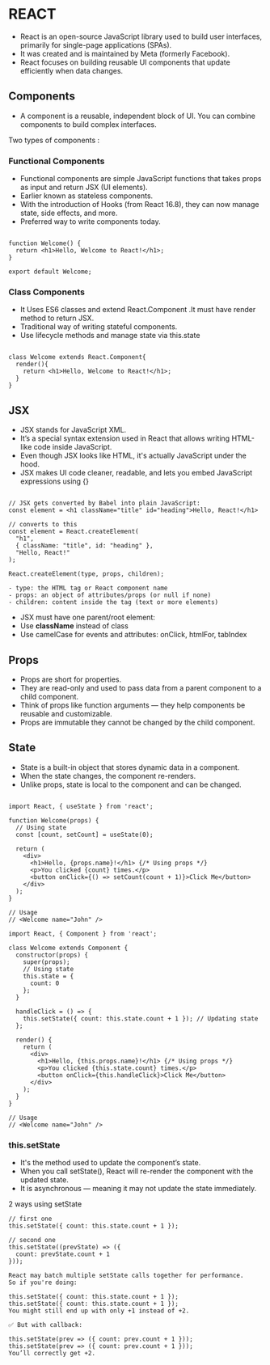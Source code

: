 # REACT

- React is an open-source JavaScript library used to build user interfaces, primarily for single-page applications (SPAs).
- It was created and is maintained by Meta (formerly Facebook).
- React focuses on building reusable UI components that update efficiently when data changes.

## Components

- A component is a reusable, independent block of UI. You can combine components to build complex interfaces.

Two types of components :

### Functional Components

- Functional components are simple JavaScript functions that takes props as input and  return JSX (UI elements).
- Earlier known as stateless components.
- With the introduction of Hooks (from React 16.8), they can now manage state, side effects, and more.
- Preferred way to write components today.

```

function Welcome() {
  return <h1>Hello, Welcome to React!</h1>;
}

export default Welcome;

```

### Class Components

- It Uses ES6 classes and extend React.Component .It must have render method to return JSX.
- Traditional way of writing stateful components.
- Use lifecycle methods and manage state via this.state

```

class Welcome extends React.Component{
  render(){
    return <h1>Hello, Welcome to React!</h1>;
  }
}

```

## JSX

- JSX stands for JavaScript XML.
- It’s a special syntax extension used in React that allows writing HTML-like code inside JavaScript.
- Even though JSX looks like HTML, it's actually JavaScript under the hood.
- JSX makes UI code cleaner, readable, and lets you embed JavaScript expressions using {}

```

// JSX gets converted by Babel into plain JavaScript:
const element = <h1 className="title" id="heading">Hello, React!</h1>

// converts to this
const element = React.createElement(
  "h1",
  { className: "title", id: "heading" },
  "Hello, React!"
);

React.createElement(type, props, children);

- type: the HTML tag or React component name
- props: an object of attributes/props (or null if none)
- children: content inside the tag (text or more elements)

```
- JSX must have one parent/root element:
- Use **className** instead of class
- Use camelCase for events and attributes: onClick, htmlFor, tabIndex

## Props

- Props are short for properties.
- They are read-only and used to pass data from a parent component to a child component.
- Think of props like function arguments — they help components be reusable and customizable.
- Props are immutable they cannot be changed by the child component.

## State

- State is a built-in object that stores dynamic data in a component.
- When the state changes, the component re-renders.
- Unlike props, state is local to the component and can be changed.

```

import React, { useState } from 'react';

function Welcome(props) {
  // Using state
  const [count, setCount] = useState(0);

  return (
    <div>
      <h1>Hello, {props.name}!</h1> {/* Using props */}
      <p>You clicked {count} times.</p>
      <button onClick={() => setCount(count + 1)}>Click Me</button>
    </div>
  );
}

// Usage
// <Welcome name="John" />

import React, { Component } from 'react';

class Welcome extends Component {
  constructor(props) {
    super(props);
    // Using state
    this.state = {
      count: 0
    };
  }

  handleClick = () => {
    this.setState({ count: this.state.count + 1 }); // Updating state
  };

  render() {
    return (
      <div>
        <h1>Hello, {this.props.name}!</h1> {/* Using props */}
        <p>You clicked {this.state.count} times.</p>
        <button onClick={this.handleClick}>Click Me</button>
      </div>
    );
  }
}

// Usage
// <Welcome name="John" />

```

### this.setState

- It's the method used to update the component’s state.
- When you call setState(), React will re-render the component with the updated state.
- It is asynchronous — meaning it may not update the state immediately.

2 ways using setState

```
// first one
this.setState({ count: this.state.count + 1 });

// second one
this.setState((prevState) => ({
  count: prevState.count + 1
}));

React may batch multiple setState calls together for performance.
So if you're doing:

this.setState({ count: this.state.count + 1 });
this.setState({ count: this.state.count + 1 });
You might still end up with only +1 instead of +2.

✅ But with callback:

this.setState(prev => ({ count: prev.count + 1 }));
this.setState(prev => ({ count: prev.count + 1 }));
You’ll correctly get +2.


```


